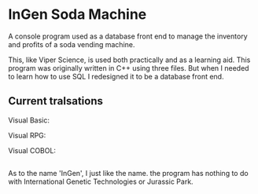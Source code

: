 # InGen Soda Machine
A console program used as a database front end to manage the inventory and profits of a soda vending machine.

This, like Viper Science, is used both practically and as a learning aid. This program was originally written 
in C++ using three files. But when I needed to learn how to use SQL I redesigned it to be a database front end.

## Current tralsations
Visual Basic:

Visual RPG:

Visual COBOL:


## 
As to the name 'InGen', I just like the name. the program has nothing to do with International Genetic Technologies 
or Jurassic Park. 
